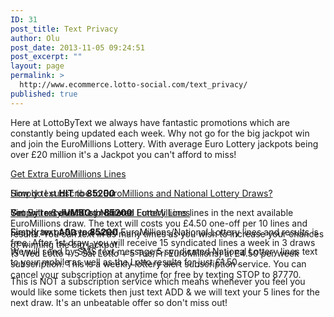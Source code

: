 ```yaml
---
ID: 31
post_title: Text Privacy
author: Olu
post_date: 2013-11-05 09:24:51
post_excerpt: ""
layout: page
permalink: >
  http://www.ecommerce.lotto-social.com/text_privacy/
published: true
---
```

<div class="row-fluid span12 p10 marginLeft0">

Here at LottoByText we always have fantastic promotions which are constantly being updated each week. Why not go for the big jackpot win and join the EuroMillions Lottery. With average Euro Lottery jackpots being over £20 million it's a Jackpot you can't afford to miss!

</div>
<div class="clr space20"></div>
<div class="row-fluid span12 marginLeft0"><!--accordina menu starts from here-->
<div class="accordion" id="accordion-demo"><!-- accordion-group starts from here -->
<div class="accordion-group">
<div class="accordion-heading"><a class="accordion-toggle collapsed" href="#first" data-toggle="collapse" data-parent="#accordion-demo">
Get Extra EuroMillions Lines
</a></div>
<div class="accordion-body collapse" id="first" style="height: 0px;">
<div class="accordion-inner">

Simply text <strong>HIT</strong> to <strong>85200</strong>

You will receive 10 syndicated EuroMillions lines in the next available EuroMillions draw. The text will costs you £4.50 one-off per 10 lines and results. You can text in as many times as you wish to increase your chances of winning the big jackpot.

</div>
<!--/.accordion-inner -->

</div>
<!-- /#prerequisites -->

</div>
<!-- accordion-group ends here -->

<!-- accordion-group starts from here -->
<div class="accordion-group">
<div class="accordion-heading"><a class="accordion-toggle collapsed" href="#second" data-toggle="collapse" data-parent="#accordion-demo">
How do I subscribe to EuroMillions and National Lottery Draws?
</a></div>
<div class="accordion-body collapse" id="second" style="height: 0px;">
<div class="accordion-inner">

Simply text <strong>JUMBO</strong> to <strong>85200</strong>

First draw of 5 syndicated EuroMillions/National Lottery lines and results is free. After 1st draw, you will receive 15 syndicated lines a week in 3 draws (5 Wed Lotto + 5 Sat Lotto + 5 Tue/Fri EuroMillions) at £4.50 per week subscription. This is a weekly lottery alert subscription service. You can cancel your subscription at anytime for free by texting STOP to 87770.

</div>
<!--/.accordion-inner -->

</div>
<!-- /#prerequisites -->

</div>
<!-- accordion-group ends here -->

<!-- accordion-group starts from here -->
<div class="accordion-group">
<div class="accordion-heading"><a class="accordion-toggle collapsed" href="#third" data-toggle="collapse" data-parent="#accordion-demo">
Get Extra Syndicated National Lottery Lines
</a></div>
<div class="accordion-body collapse" id="third" style="height: 0px;">
<div class="accordion-inner">

Simply text <strong><span style="font-size: small;">ADD</span></strong> to <strong>85200</strong>

We will send by SMS text message 5 syndicated National Lottery lines text to your mobile as well as the Lotto results for just £1.50.

This is NOT a subscription service which means whenever you feel you would like some tickets then just text ADD &amp; we will text your 5 lines for the next draw. It's an unbeatable offer so don't miss out!

</div>
<!--/.accordion-inner -->

</div>
<!-- /#prerequisites -->

</div>
<!-- accordion-group ends here -->

</div>
<!--accordina menu ends here-->

</div>